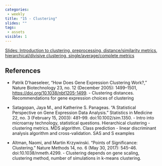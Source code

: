 ```yaml
---
categories:
 - weekly
title: "15 - Clustering"
slides: ""
tags:
 - assets
visible: 1
---
```


[Slides: Introduction to clustering, preprocessing, distance/similarity metrics, hierarchical/divisive clustering, single/average/complete metrics]({{site.baseurl}}/presentations/09_Clustering/09_Clustering.pdf)  

## References

- Patrik D’haeseleer, “How Does Gene Expression Clustering Work?,” Nature Biotechnology 23, no. 12 (December 2005): 1499–1501, https://doi.org/10.1038/nbt1205-1499. - Clustering distances. Recommendations for gene expression choices of clustering

- Satagopan, Jaya M., and Katherine S. Panageas. “A Statistical Perspective on Gene Expression Data Analysis.” Statistics in Medicine 22, no. 3 (February 15, 2003): 481–99. doi:10.1002/sim.1350. - Intro into microarray technology, statistical questions. Hierarchical clustering - clustering metrics. MDS algorithm. Class prediction - linear discriminant analysis algorithm and cross-validation. SAS and S examples

- Altman, Naomi, and Martin Krzywinski. “Points of Significance: Clustering.” Nature Methods 14, no. 6 (May 30, 2017): 545–46. doi:10.1038/nmeth.4299. - Clustering depends on gene scaling, clustering method, number of simulations in k-means clustering.
